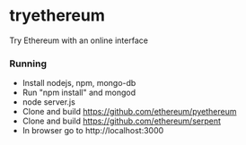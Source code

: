 tryethereum
===========

Try Ethereum with an online interface

### Running
- Install nodejs, npm, mongo-db
- Run "npm install" and mongod
- node server.js
- Clone and build https://github.com/ethereum/pyethereum
- Clone and build https://github.com/ethereum/serpent
- In browser go to http://localhost:3000

